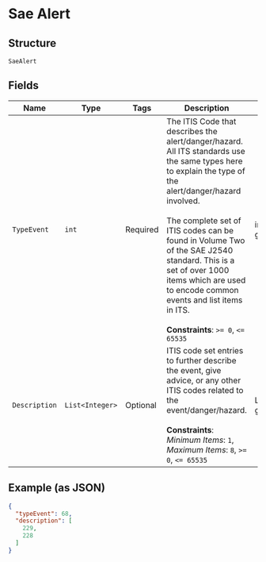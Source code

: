 
# Sae Alert

## Structure

`SaeAlert`

## Fields

| Name | Type | Tags | Description | Getter | Setter |
|  --- | --- | --- | --- | --- | --- |
| `TypeEvent` | `int` | Required | The ITIS Code that describes the alert/danger/hazard. All ITS standards use the same types here to explain the type of the alert/danger/hazard involved.<br><br>The complete set of ITIS codes can be found in Volume Two of the SAE J2540 standard. This is a set of over 1000 items which are used to encode common events and list items in ITS.<br><br>**Constraints**: `>= 0`, `<= 65535` | int getTypeEvent() | setTypeEvent(int typeEvent) |
| `Description` | `List<Integer>` | Optional | ITIS code set entries to further describe the event, give advice, or any other ITIS codes related to the event/danger/hazard.<br><br>**Constraints**: *Minimum Items*: `1`, *Maximum Items*: `8`, `>= 0`, `<= 65535` | List<Integer> getDescription() | setDescription(List<Integer> description) |

## Example (as JSON)

```json
{
  "typeEvent": 68,
  "description": [
    229,
    228
  ]
}
```

